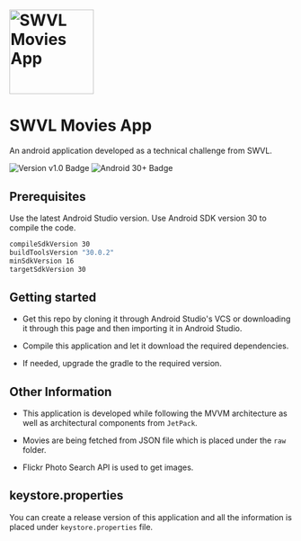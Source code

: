 # <img src="https://swvl.com/assets/img/swvl-logo.svg" height=150 alt="SWVL Movies App" />
# SWVL Movies App

An android application developed as a technical challenge from SWVL.


![Version v1.0 Badge][version-badge] ![Android 30+ Badge][android-version-badge]

## Prerequisites

Use the latest Android Studio version. Use Android SDK version 30 to compile the code.

```bash
compileSdkVersion 30
buildToolsVersion "30.0.2"
minSdkVersion 16
targetSdkVersion 30
```

## Getting started

- Get this repo by cloning it through Android Studio's VCS or downloading it through this page and then importing it in Android Studio.

- Compile this application and let it download the required dependencies.

- If needed, upgrade the gradle to the required version.

## Other Information

- This application is developed while following the MVVM architecture as well as architectural components from `JetPack`.

- Movies are being fetched from JSON file which is placed under the `raw` folder.

- Flickr Photo Search API is used to get images.

## keystore.properties

You can create a release version of this application and all the information is placed under `keystore.properties` file.

[version-badge]: https://img.shields.io/badge/Version-v1.0-blue
[android-version-badge]: https://img.shields.io/badge/Android-30+-brightgreen
